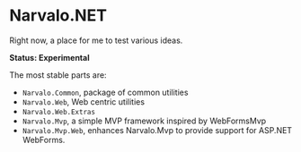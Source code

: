 Narvalo.NET
===========

Right now, a place for me to test various ideas.

**Status: Experimental**

The most stable parts are:

- `Narvalo.Common`, package of common utilities
- `Narvalo.Web`, Web centric utilities
- `Narvalo.Web.Extras`
- `Narvalo.Mvp`, a simple MVP framework inspired by WebFormsMvp
- `Narvalo.Mvp.Web`, enhances Narvalo.Mvp to provide support for ASP.NET WebForms.
